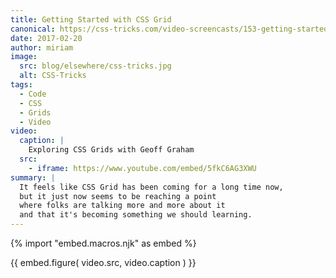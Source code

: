 ```yaml
---
title: Getting Started with CSS Grid
canonical: https://css-tricks.com/video-screencasts/153-getting-started-with-css-grid/
date: 2017-02-20
author: miriam
image:
  src: blog/elsewhere/css-tricks.jpg
  alt: CSS-Tricks
tags:
  - Code
  - CSS
  - Grids
  - Video
video:
  caption: |
    Exploring CSS Grids with Geoff Graham
  src:
    - iframe: https://www.youtube.com/embed/5fkC6AG3XWU
summary: |
  It feels like CSS Grid has been coming for a long time now,
  but it just now seems to be reaching a point
  where folks are talking more and more about it
  and that it's becoming something we should learning.
---
```


{% import "embed.macros.njk" as embed %}

{{ embed.figure(
  video.src,
  video.caption
) }}
